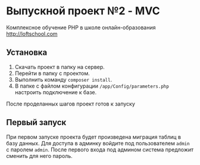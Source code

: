# Выпускной проект №2 - MVC
Комплексное обучение PHP в школе онлайн-образования http://loftschool.com
## Установка
1. Скачать проект в папку на сервер.
2. Перейти в папку с проектом.
3. Выполнить команду `composer install`.
4. В папке с файлом конфигурации `/app/Config/parameters.php` настроить подключение к базе.

После проделанных шагов проект готов к запуску

## Первый запуск
При первом запуске проекта будет произведена миграция таблиц в базу данных.
Для доступа в админку войдите под пользователем `admin` с паролем `admin`.
После первого входа под админом система предложит сменить для него пароль.